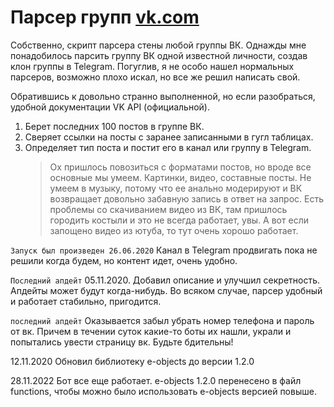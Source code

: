 # Парсер групп [vk.com](https://vk.com/)
Собственно, скрипт парсера стены любой группы ВК.
Однажды мне понадобилось парсить группу ВК одной известной личности, создав клон группы
в Telegram. Погуглив, я не особо нашел нормальных парсеров, возможно плохо искал, но все же решил написать свой.

Обратившись к довольно странно выполненной, но если разобраться, удобной документации VK API (официальной).

1. Берет последних 100 постов в группе ВК.
2. Сверяет ссылки на посты с заранее записанными в гугл таблицах.
3. Определяет тип поста и постит его в канал или группу в Telegram.
   > Ох пришлось повозиться с форматами постов, но вроде все основные мы умеем. Картинки, видео, составные посты.
   > Не умеем в музыку, потому что ее анально модерируют и ВК возвращает довольно забавную запись в ответ на запрос.
   > Есть проблемы со скачиванием видео из ВК, там пришлось городить костыли и это не всегда работает, увы.
   > А вот если запощено видео из ютуба, то тут очень хорошо работает.

`Запуск был произведен 26.06.2020`
Канал в Telegram продвигать пока не решили когда будем, но контент идет, очень удобно.

`Последний апдейт` 05.11.2020. Добавил описание и улучшил секретность. Апдейты может будут когда-нибудь.
Во всяком случае, парсер удобный и работает стабильно, пригодится.

`последний апдейт` Оказывается забыл убрать номер телефона и пароль от вк. Причем в течении суток какие-то
боты их нашли, украли и попытались увести страницу вк. Будьте бдительны!

12.11.2020 Обновил библиотеку e-objects до версии 1.2.0

28.11.2022 Бот все еще работает. e-objects 1.2.0 перенесено в файл functions, 
чтобы можно было использовать e-objects версией повыше.
